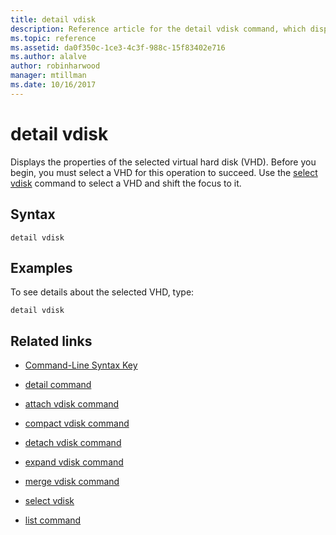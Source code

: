 ```yaml
---
title: detail vdisk
description: Reference article for the detail vdisk command, which displays the properties of the selected virtual hard disk (VHD).
ms.topic: reference
ms.assetid: da0f350c-1ce3-4c3f-988c-15f83402e716
ms.author: alalve
author: robinharwood
manager: mtillman
ms.date: 10/16/2017
---
```


# detail vdisk



Displays the properties of the selected virtual hard disk (VHD). Before you begin, you must select a VHD for this operation to succeed. Use the [select vdisk](select-vdisk.md) command to select a VHD and shift the focus to it.

## Syntax

```
detail vdisk
```

## Examples

To see details about the selected VHD, type:

```
detail vdisk
```

## Related links

- [Command-Line Syntax Key](command-line-syntax-key.md)

- [detail command](detail.md)

- [attach vdisk command](attach-vdisk.md)

- [compact vdisk command](compact-vdisk.md)

- [detach vdisk command](detach-vdisk.md)

- [expand vdisk command](expand-vdisk.md)

- [merge vdisk command](merge-vdisk.md)

- [select vdisk](select-vdisk.md)

- [list command](list.md)
